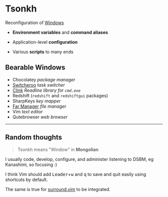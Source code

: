 # Tsonkh

Reconfiguration of [Windows](https://en.wikipedia.org/wiki/Microsoft_Windows)

* **Environment variables** and **command aliases**

* Application-level **configuration**

* Various **scripts** to many ends

## Bearable Windows

* Chocolatey *package manager*
* [Switcheroo](https://github.com/kvakulo/Switcheroo) *task switcher*
* [Clink](https://github.com/mridgers/clink) *Readline library for `cmd.exe`*
* Redshift (`redshift` and `redshiftgui` packages)
* SharpKeys *key mapper*
* [Far Manager](http://farmanager.com/) *file manager*
* Vim *text editor*
* Qutebrowser *web browser*

---

## Random thoughts

> Tsonkh means "Window" in **Mongolian**

I usually code, develop, configure, and administer listening to DSBM, eg Kanashimi, so focusing :)

I think Vim should add <kbd>Leader</kbd>+<kbd>w</kbd> and <kbd>q</kbd> to save and quit easily using shortcuts by default.

The same is true for [surround.vim](https://github.com/tpope/vim-surround) to be integrated.
